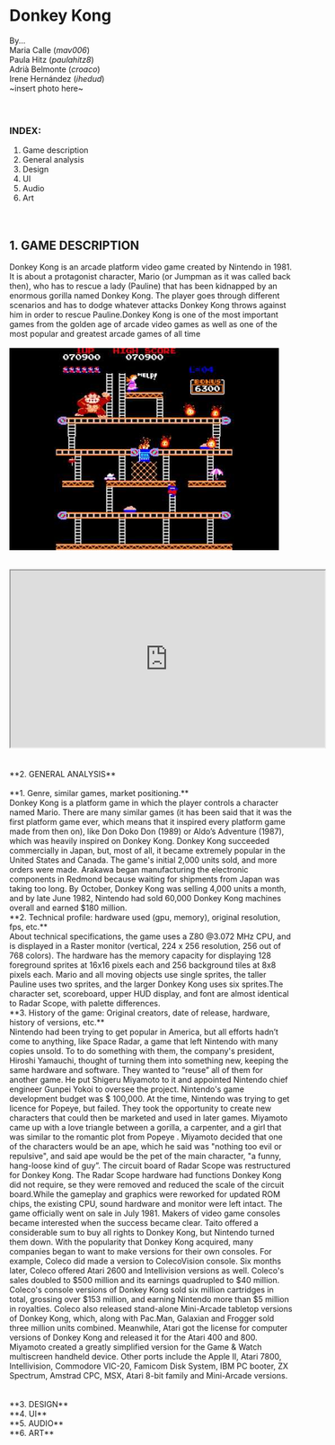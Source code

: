 # Donkey Kong<br/>
By...<br/>
Maria Calle (_mav006_)<br/>
Paula Hitz (_paulahitz8_)<br/>
Adrià Belmonte (_croaco_)<br/>
Irene Hernández (_ihedud_)<br/>
~insert photo here~<br/><br/><br/>
### INDEX:<br/>
1. Game description<br/>
2. General analysis<br/>
3. Design<br/>
4. UI<br/>
5. Audio<br/>
6. Art<br/><br/><br/>
## 1. GAME DESCRIPTION<br/>
Donkey Kong is an arcade platform video game created by Nintendo in 1981. It is about a protagonist character, Mario (or Jumpman as it was called back then), who has to rescue a lady (Pauline) that has been kidnapped by an enormous gorilla named Donkey Kong. The player goes through different scenarios and has to dodge whatever attacks Donkey Kong throws against him in order to rescue Pauline.Donkey Kong is one of the most important games from the golden age of arcade video games as well as one of the most popular and greatest arcade games of all time<br/><br/>
<img src="Images/donkeykongscreenshot.jpg" alt="Screenshot"><br/><br/>
<iframe width="560" height="315" src="https://www.youtube.com/embed/rYNMatF5hcU?start=17">
</iframe><br/><br/><br/>
**2. GENERAL ANALYSIS**<br/><br/>
**1. Genre, similar games, market positioning.**<br/>
Donkey Kong is a platform game in which the player controls a character named Mario. There are many similar games (it has been said that it was the first platform game ever, which means that it inspired every platform game made from then on), like Don Doko Don (1989) or  Aldo’s Adventure (1987), which was heavily inspired on Donkey Kong. 
Donkey Kong succeeded commercially in Japan, but, most of all, it became extremely popular in the United States and Canada. The game's initial 2,000 units sold, and more orders were made. Arakawa began manufacturing the electronic components in Redmond because waiting for shipments from Japan was taking too long.  By October, Donkey Kong was selling 4,000 units a month, and by late June 1982, Nintendo had sold 60,000 Donkey Kong machines overall and earned $180 million.<br/>
**2. Technical profile: hardware used (gpu, memory), original resolution, fps, etc.**<br/>
About technical specifications, the game uses a Z80 @3.072 MHz CPU, and is displayed in a Raster monitor (vertical, 224 x 256 resolution, 256 out of 768 colors). The hardware has the memory capacity for displaying 128 foreground sprites at 16x16 pixels each and 256 background tiles at 8x8 pixels each. Mario and all moving objects use single sprites, the taller Pauline uses two sprites, and the larger Donkey Kong uses six sprites.The character set, scoreboard, upper HUD display, and font are almost identical to Radar Scope, with palette differences.<br/>
**3. History of the game: Original creators, date of release, hardware, history of versions, etc.**<br/>
Nintendo had been trying to get popular in America, but all efforts hadn’t come to anything, like Space Radar, a game that left Nintendo with many copies unsold.
To to do something with them, the company's president, Hiroshi Yamauchi, thought of turning them into something new, keeping the same hardware and software. They wanted to “reuse” all of them for another game. He put Shigeru Miyamoto to it and appointed Nintendo chief engineer Gunpei Yokoi to oversee the project. Nintendo's game development budget was $ 100,000.
At the time, Nintendo was trying to get licence for Popeye, but failed. They took the opportunity to create new characters that could then be marketed and used in later games. Miyamoto came up with a love triangle between a gorilla, a carpenter, and a girl that was similar to the romantic plot from Popeye . Miyamoto decided that one of the characters would be an ape, which he said was "nothing too evil or repulsive", and said ape would be the pet of the main character, "a funny, hang-loose kind of guy”.
The circuit board of Radar Scope was restructured for Donkey Kong. The Radar Scope hardware had functions Donkey Kong did not require, se they were removed and reduced the scale of the circuit board.While the gameplay and graphics were reworked for updated ROM chips, the existing CPU, sound hardware and monitor were left intact.
The game officially went on sale in July 1981.
Makers of video game consoles became interested when the success became clear. Taito offered a considerable sum to buy all rights to Donkey Kong, but Nintendo turned them down. With the popularity that Donkey Kong acquired, many companies began to want to make versions for their own consoles.
For example, Coleco did made a version to ColecoVision console. Six months later, Coleco offered Atari 2600 and Intellivision versions as well. Coleco's sales doubled to $500 million and its earnings quadrupled to $40 million. Coleco's console versions of Donkey Kong sold six million cartridges in total, grossing over $153 million, and earning Nintendo more than $5 million in royalties. Coleco also released stand-alone Mini-Arcade tabletop versions of Donkey Kong, which, along with Pac.Man, Galaxian and Frogger sold three million units combined. Meanwhile, Atari got the license for computer versions of Donkey Kong and released it for the Atari 400 and 800. Miyamoto created a greatly simplified version for the Game & Watch multiscreen handheld device. Other ports include the Apple II, Atari 7800, Intellivision, Commodore VIC-20, Famicom Disk System, IBM PC booter, ZX Spectrum, Amstrad CPC, MSX, Atari 8-bit family and Mini-Arcade versions.<br/><br/><br/>
**3. DESIGN**<br/>
**4. UI**<br/>
**5. AUDIO**<br/>
**6. ART**<br/>

